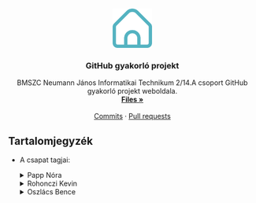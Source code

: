 <!-- Project logo -->
<br />
<div align="center">
  <a href="https://github.com/nora-papp/github_practice_project">
    <img src="resources/home.png" alt="Logo" width="80" height="80">
  </a>

  <h3 align="center">GitHub gyakorló projekt</h3>

  <p align="center">
    BMSZC Neumann János Informatikai Technikum 2/14.A csoport GitHub gyakorló projekt weboldala.
    <br />
    <a href="https://github.com/nora-papp/github_practice_project?search=1"><strong>Files »</strong></a>
    <br />
    <br />
   <a href="https://github.com/nora-papp/github_practice_project/commits/main">Commits</a>
    ·
    <a href="https://github.com/nora-papp/github_practice_project/pulls">Pull requests</a>
  </p>
</div>

<!-- Table of contents -->

## Tartalomjegyzék

  <ul>
    <li>
      <p>A csapat tagjai:</p>
      <details>
        <summary>Papp Nóra</summary>
            <a href="https://github.com/nora-papp/github_practice_project/blob/main/index.html">Főoldal</a>
             ·
             <a href="https://github.com/nora-papp/github_practice_project/blob/main/style_index.css">CSS</a>
            <br />
            <a href="https://github.com/nora-papp/github_practice_project/blob/main/personal_pn.html">Papp Nóra oldala</a>
             ·
             <a href="https://github.com/nora-papp/github_practice_project/blob/main/style_pn.css">CSS</a>
      </details>
      <details>
        <summary>Rohonczi Kevin</summary>
            <a href="">DHCP</a>
             ·
             <a href="">CSS</a>
            <br />
            <a href="">Rohonczi Kevin oldala</a>
             ·
             <a href="">CSS</a>
      </details>
      <details>
        <summary>Oszlács Bence</summary>
            <a href="https://github.com/nora-papp/github_practice_project/blob/main/osi_model.html">OSI modell</a>
             ·
             <a href="https://github.com/nora-papp/github_practice_project/blob/main/style_ob.css">CSS</a>
            <br />
            <a href="https://github.com/nora-papp/github_practice_project/blob/main/personal_ob.html">Oszlács Bence oldala</a>
             ·
             <a href="https://github.com/nora-papp/github_practice_project/blob/main/style_ob.css">CSS</a>
      </details>
    </li>
   </ul>

##
